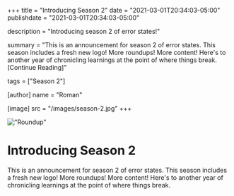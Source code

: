 +++
title = "Introducing Season 2"
date = "2021-03-01T20:34:03-05:00"
publishdate = "2021-03-01T20:34:03-05:00"

description = "Introducing season 2 of error states!"

summary = "This is an announcement for season 2 of error states. This season includes a fresh new logo! More roundups! More content! Here's to another year of chronicling learnings at the point of where things break. [Continue Reading]"

tags = ["Season 2"]

[author]
    name = "Roman"

[image]
    src = "/images/season-2.jpg"
+++

!["Roundup"](/images/season-2.jpg)

# Introducing Season 2

This is an announcement for season 2 of error states. This season includes a fresh new logo! More roundups! More content! Here's to another year of chronicling learnings at the point of where things break.